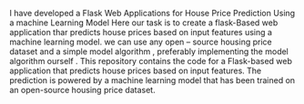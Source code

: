 I have developed a Flask Web Applications for House Price Prediction Using a machine Learning Model 
Here our task is to create a flask-Based web application thar predicts house prices based on input features using a machine learning model.
we  can use any open – source housing price dataset and a simple model algorithm , preferably implementing the model algorithm ourself .
This repository contains the code for a Flask-based web application that predicts house prices based on input features. The prediction is powered by a machine learning model that has been trained on an open-source housing price dataset.


